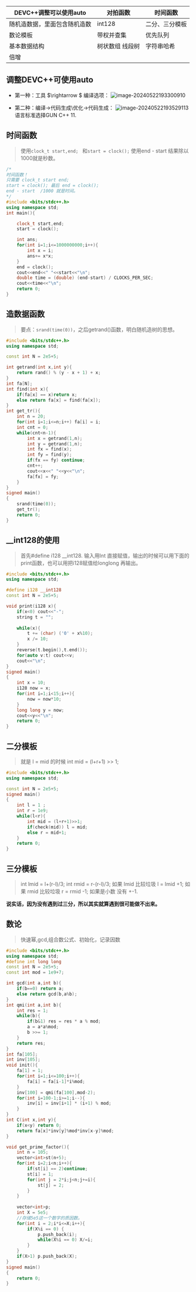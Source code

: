 | DEVC++调整可以使用auto       | 对拍函数        | 时间函数       |
| ---------------------------- | --------------- | -------------- |
| 随机造数据，里面包含随机造数 | int128          | 二分、三分模板 |
| 数论模板                     | 带权并查集      | 优先队列       |
| 基本数据结构                 | 树状数组 线段树 | 字符串哈希     |
| 倍增                         |                 |                |



调整DEVC++可使用auto
---

* 第一种：工具 $\rightarrow $ 编译选项：
  ![image-20240522193300910](img/image-20240522193300910.png)

* 第二种：编译$\rightarrow$代码生成\优化$\rightarrow$代码生成：
  ![image-20240522193529113](img/image-20240522193529113.png)
  语言标准选择GUN C++ 11.

时间函数
---

> 使用`clock_t start,end; ` 和`start = clock();`
> 使用end - start 结果除以1000就是秒数。

```c++
/*
时间函数！
只需要 clock_t start end;
start = clock(); 最后 end = clock();
end - start  /1000 就是时间。
*/
#include <bits/stdc++.h>
using namespace std;
int main(){

	clock_t start,end;
	start = clock();

	int ans;
	for(int i=1;i<=1000000000;i++){
		int x = i;
		ans+= x*x;
	}
	end = clock();
	cout<<end<<" "<<start<<"\n";
	double time = (double) (end-start) / CLOCKS_PER_SEC;
	cout<<time<<"\n";
	return 0;
}
```

造数据函数
---

> 要点：`srand(time(0))`，之后getrand()函数，明白随机造树的思想。

```c++
#include <bits/stdc++.h>
using namespace std;

const int N = 2e5+5;

int getrand(int x,int y){
	return rand() % (y - x + 1) + x;
}
int fa[N];
int find(int x){
	if(fa[x] == x)return x;
	else return fa[x] = find(fa[x]);
}
int get_tr(){
	int n = 20;
	for(int i=1;i<=n;i++) fa[i] = i;
	int cnt = 0;
	while(cnt<n-1){
		int x = getrand(1,n);
		int y = getrand(1,n);
		int fx = find(x);
		int fy = find(y);
		if(fx == fy) continue;
		cnt++;
		cout<<x<<" "<<y<<"\n";
		fa[fx] = fy;
	} 	
}
signed main()
{
	srand(time(0));
	get_tr();
	return 0;
}
```



\_\_int128的使用
---

> 首先#define i128 \_\_int128.
> 输入用Int 直接赋值，输出的时候可以用下面的print函数，也可以用把i128赋值给longlong 再输出。

```c++
#include <bits/stdc++.h>
using namespace std;

#define i128 __int128
const int N = 2e5+5;

void print(i128 x){
	if(x<0) cout<<"-";
	string t = "";
	
	while(x){
		t += (char) ('0' + x%10);
		x /= 10; 
	}	
	reverse(t.begin(),t.end());
	for(auto v:t) cout<<v;
	cout<<"\n";
}
signed main()
{
	int x = 10;
	i128 now = x;
	for(int i=1;i<15;i++){
		now = now*10;
	}
	long long y = now;
	cout<<y<<"\n";
	return 0;
}
```

二分模板
---

> 就是 l = mid 的时候 int mid = (l+r+1) >> 1;

```c++
#include <bits/stdc++.h>
using namespace std;

const int N = 2e5+5;
signed main()
{
	int l = 1 ;
	int r = 1e9;
	while(l<r){
		int mid = (l+r+1)>>1;
		if(check(mid)) l = mid;
		else r = mid+1;
	}
	return 0;
}
```



三分模板
---

> int lmid = l+(r-l)/3;
> int rmid = r-(r-l)/3;
> 如果 lmid 比较垃圾 l = lmid +1;
> 如果 rmid 比较垃圾 r = rmid -1;
> 如果是小数 没有 +-1. 

**说实话，因为没有遇到过三分，所以其实就算遇到很可能做不出来。**



数论
---

> 快速幂,gcd,组合数公式、初始化，记录因数

```c++
#include <bits/stdc++.h>
using namespace std;
#define int long long 
const int N = 2e5+5;
const int mod = 1e9+7;

int gcd(int a,int b){
    if(b==0) return a;
    else return gcd(b,a%b);
}
int qmi(int a,int b){
	int res = 1;
	while(b){
		if(b&1) res = res * a % mod;
		a = a*a%mod;
		b >>= 1;
	}
	return res;
}
int fa[105];
int inv[105];
void init(){
	fa[1] = 1;
	for(int i=1;i<=100;i++){
		fa[i] = fa[i-1]*i%mod;
	}
	inv[100] = qmi(fa[100],mod-2);
	for(int i=100-1;i>=1;i--){
		inv[i] = inv[i+1] * (i+1) % mod;
	}
}
int C(int x,int y){
	if(x<y) return 0;
	return fa[x]*inv[y]%mod*inv[x-y]%mod;
}

void get_prime_factor(){
	int n = 105;
	vector<int>st(n+5);
	for(int i=2;i<n;i++){
		if(st[i] == 2)continue;
		st[i] = 1;
		for(int j = 2*i;j<n;j+=i){
			st[j] = 2;
		}
	}
	
	vector<int>p;
	int X = 5e5;
	//存储5e5这一个数字的质因数。
	for(int i = 2;i*i<=X;i++){
		if(X%i == 0) {
			p.push_back(i);
			while(X%i == 0) X/=i;
		}
	} 
	if(X>1) p.push_back(X);
}
signed main()
{
	return 0;
}
```






